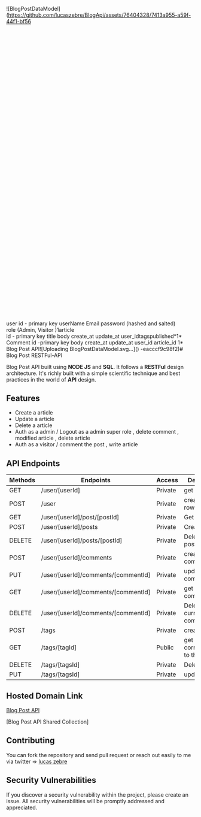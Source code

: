 ![BlogPostDataModel](https://github.com/lucaszebre/BlogApi/assets/76404328/7413a955-a59f-44f1-bf56<svg version="1.1" xmlns="http://www.w3.org/2000/svg" viewBox="0 0 2391.5460325842155 3680.0001525878897" width="2391.5460325842155" height="3680.0001525878897">
  <!-- svg-source:excalidraw -->
  
  <defs>
    <style class="style-fonts">
      @font-face {
        font-family: "Virgil";
        src: url("https://excalidraw.com/Virgil.woff2");
      }
      @font-face {
        font-family: "Cascadia";
        src: url("https://excalidraw.com/Cascadia.woff2");
      }
    </style>
    
  </defs>
  <rect x="0" y="0" width="2391.5460325842155" height="3680.0001525878897" fill="#ffffff"></rect><g stroke-linecap="round" transform="translate(10 1345.741286430317) rotate(0 311.86425410135183 360.2509265306494)"><path d="M32 0 M32 0 C209.58 0, 387.15 0, 591.73 0 M32 0 C192.07 0, 352.13 0, 591.73 0 M591.73 0 C613.06 0, 623.73 10.67, 623.73 32 M591.73 0 C613.06 0, 623.73 10.67, 623.73 32 M623.73 32 C623.73 178.6, 623.73 325.2, 623.73 688.5 M623.73 32 C623.73 274.81, 623.73 517.61, 623.73 688.5 M623.73 688.5 C623.73 709.84, 613.06 720.5, 591.73 720.5 M623.73 688.5 C623.73 709.84, 613.06 720.5, 591.73 720.5 M591.73 720.5 C420.87 720.5, 250.01 720.5, 32 720.5 M591.73 720.5 C367.89 720.5, 144.05 720.5, 32 720.5 M32 720.5 C10.67 720.5, 0 709.84, 0 688.5 M32 720.5 C10.67 720.5, 0 709.84, 0 688.5 M0 688.5 C0 498.04, 0 307.58, 0 32 M0 688.5 C0 548.85, 0 409.2, 0 32 M0 32 C0 10.67, 10.67 0, 32 0 M0 32 C0 10.67, 10.67 0, 32 0" stroke="#1e1e1e" stroke-width="1" fill="none"></path></g><g transform="translate(308.00365600642965 1411.1567279837304) rotate(0 46.583984375 45)"><text x="0" y="0" font-family="Virgil, Segoe UI Emoji" font-size="36px" fill="#1e1e1e" text-anchor="start" style="white-space: pre;" direction="ltr" dominant-baseline="text-before-edge">user </text><text x="0" y="45" font-family="Virgil, Segoe UI Emoji" font-size="36px" fill="#1e1e1e" text-anchor="start" style="white-space: pre;" direction="ltr" dominant-baseline="text-before-edge"></text></g><g transform="translate(91.40585509534719 1519.4557033013025) rotate(0 266.97589111328125 247.5)"><text x="0" y="0" font-family="Virgil, Segoe UI Emoji" font-size="36px" fill="#1e1e1e" text-anchor="start" style="white-space: pre;" direction="ltr" dominant-baseline="text-before-edge">id - primary key </text><text x="0" y="45" font-family="Virgil, Segoe UI Emoji" font-size="36px" fill="#1e1e1e" text-anchor="start" style="white-space: pre;" direction="ltr" dominant-baseline="text-before-edge"></text><text x="0" y="90" font-family="Virgil, Segoe UI Emoji" font-size="36px" fill="#1e1e1e" text-anchor="start" style="white-space: pre;" direction="ltr" dominant-baseline="text-before-edge">userName </text><text x="0" y="135" font-family="Virgil, Segoe UI Emoji" font-size="36px" fill="#1e1e1e" text-anchor="start" style="white-space: pre;" direction="ltr" dominant-baseline="text-before-edge"></text><text x="0" y="180" font-family="Virgil, Segoe UI Emoji" font-size="36px" fill="#1e1e1e" text-anchor="start" style="white-space: pre;" direction="ltr" dominant-baseline="text-before-edge">Email </text><text x="0" y="225" font-family="Virgil, Segoe UI Emoji" font-size="36px" fill="#1e1e1e" text-anchor="start" style="white-space: pre;" direction="ltr" dominant-baseline="text-before-edge"></text><text x="0" y="270" font-family="Virgil, Segoe UI Emoji" font-size="36px" fill="#1e1e1e" text-anchor="start" style="white-space: pre;" direction="ltr" dominant-baseline="text-before-edge">password (hashed and salted)</text><text x="0" y="315" font-family="Virgil, Segoe UI Emoji" font-size="36px" fill="#1e1e1e" text-anchor="start" style="white-space: pre;" direction="ltr" dominant-baseline="text-before-edge"></text><text x="0" y="360" font-family="Virgil, Segoe UI Emoji" font-size="36px" fill="#1e1e1e" text-anchor="start" style="white-space: pre;" direction="ltr" dominant-baseline="text-before-edge">role (Admin, Visitor )</text><text x="0" y="405" font-family="Virgil, Segoe UI Emoji" font-size="36px" fill="#1e1e1e" text-anchor="start" style="white-space: pre;" direction="ltr" dominant-baseline="text-before-edge"></text><text x="0" y="450" font-family="Virgil, Segoe UI Emoji" font-size="36px" fill="#1e1e1e" text-anchor="start" style="white-space: pre;" direction="ltr" dominant-baseline="text-before-edge"></text></g><g stroke-linecap="round"><g transform="translate(763.2132078771843 1719.9998474121094) rotate(0 460 366.6667175292969)"><path d="M0 0 C153.33 122.22, 766.67 611.11, 920 733.33 M0 0 C153.33 122.22, 766.67 611.11, 920 733.33" stroke="#1e1e1e" stroke-width="1" fill="none"></path></g><g transform="translate(763.2132078771843 1719.9998474121094) rotate(0 460 366.6667175292969)"><path d="M891.56 723.79 C898.09 725.98, 904.61 728.17, 920 733.33 M891.56 723.79 C898.21 726.02, 904.86 728.25, 920 733.33" stroke="#1e1e1e" stroke-width="1" fill="none"></path></g><g transform="translate(763.2132078771843 1719.9998474121094) rotate(0 460 366.6667175292969)"><path d="M904.35 707.74 C907.94 713.61, 911.53 719.49, 920 733.33 M904.35 707.74 C908.01 713.72, 911.67 719.7, 920 733.33" stroke="#1e1e1e" stroke-width="1" fill="none"></path></g></g><mask></mask><g transform="translate(728.2130552892937 1803.3331298828125) rotate(0 4.877998352050781 22.5)"><text x="0" y="0" font-family="Virgil, Segoe UI Emoji" font-size="36px" fill="#1e1e1e" text-anchor="start" style="white-space: pre;" direction="ltr" dominant-baseline="text-before-edge">1</text></g><g stroke-linecap="round" transform="translate(1511.5463377599967 2586.666717529297) rotate(0 343.33335876464844 541.6667175292964)"><path d="M32 0 M32 0 C235.5 0, 439 0, 654.67 0 M32 0 C194.94 0, 357.89 0, 654.67 0 M654.67 0 C676 0, 686.67 10.67, 686.67 32 M654.67 0 C676 0, 686.67 10.67, 686.67 32 M686.67 32 C686.67 348.48, 686.67 664.96, 686.67 1051.33 M686.67 32 C686.67 374.51, 686.67 717.03, 686.67 1051.33 M686.67 1051.33 C686.67 1072.67, 676 1083.33, 654.67 1083.33 M686.67 1051.33 C686.67 1072.67, 676 1083.33, 654.67 1083.33 M654.67 1083.33 C495.38 1083.33, 336.09 1083.33, 32 1083.33 M654.67 1083.33 C522.8 1083.33, 390.92 1083.33, 32 1083.33 M32 1083.33 C10.67 1083.33, 0 1072.67, 0 1051.33 M32 1083.33 C10.67 1083.33, 0 1072.67, 0 1051.33 M0 1051.33 C0 774.58, 0 497.83, 0 32 M0 1051.33 C0 788.24, 0 525.14, 0 32 M0 32 C0 10.67, 10.67 0, 32 0 M0 32 C0 10.67, 10.67 0, 32 0" stroke="#1e1e1e" stroke-width="1" fill="none"></path></g><g transform="translate(1901.5464903478874 2739.9998474121094) rotate(0 57.473968505859375 22.5)"><text x="0" y="0" font-family="Virgil, Segoe UI Emoji" font-size="36px" fill="#1e1e1e" text-anchor="start" style="white-space: pre;" direction="ltr" dominant-baseline="text-before-edge">article</text></g><g transform="translate(1568.2130552892936 2939.9998474121085) rotate(0 144.77394104003906 337.5)"><text x="0" y="0" font-family="Virgil, Segoe UI Emoji" font-size="36px" fill="#1e1e1e" text-anchor="start" style="white-space: pre;" direction="ltr" dominant-baseline="text-before-edge">id - primary key </text><text x="0" y="45" font-family="Virgil, Segoe UI Emoji" font-size="36px" fill="#1e1e1e" text-anchor="start" style="white-space: pre;" direction="ltr" dominant-baseline="text-before-edge"></text><text x="0" y="90" font-family="Virgil, Segoe UI Emoji" font-size="36px" fill="#1e1e1e" text-anchor="start" style="white-space: pre;" direction="ltr" dominant-baseline="text-before-edge">title </text><text x="0" y="135" font-family="Virgil, Segoe UI Emoji" font-size="36px" fill="#1e1e1e" text-anchor="start" style="white-space: pre;" direction="ltr" dominant-baseline="text-before-edge"></text><text x="0" y="180" font-family="Virgil, Segoe UI Emoji" font-size="36px" fill="#1e1e1e" text-anchor="start" style="white-space: pre;" direction="ltr" dominant-baseline="text-before-edge">body </text><text x="0" y="225" font-family="Virgil, Segoe UI Emoji" font-size="36px" fill="#1e1e1e" text-anchor="start" style="white-space: pre;" direction="ltr" dominant-baseline="text-before-edge"></text><text x="0" y="270" font-family="Virgil, Segoe UI Emoji" font-size="36px" fill="#1e1e1e" text-anchor="start" style="white-space: pre;" direction="ltr" dominant-baseline="text-before-edge">create_at </text><text x="0" y="315" font-family="Virgil, Segoe UI Emoji" font-size="36px" fill="#1e1e1e" text-anchor="start" style="white-space: pre;" direction="ltr" dominant-baseline="text-before-edge"></text><text x="0" y="360" font-family="Virgil, Segoe UI Emoji" font-size="36px" fill="#1e1e1e" text-anchor="start" style="white-space: pre;" direction="ltr" dominant-baseline="text-before-edge">update_at </text><text x="0" y="405" font-family="Virgil, Segoe UI Emoji" font-size="36px" fill="#1e1e1e" text-anchor="start" style="white-space: pre;" direction="ltr" dominant-baseline="text-before-edge"></text><text x="0" y="450" font-family="Virgil, Segoe UI Emoji" font-size="36px" fill="#1e1e1e" text-anchor="start" style="white-space: pre;" direction="ltr" dominant-baseline="text-before-edge">user_id</text><text x="0" y="495" font-family="Virgil, Segoe UI Emoji" font-size="36px" fill="#1e1e1e" text-anchor="start" style="white-space: pre;" direction="ltr" dominant-baseline="text-before-edge"></text><text x="0" y="540" font-family="Virgil, Segoe UI Emoji" font-size="36px" fill="#1e1e1e" text-anchor="start" style="white-space: pre;" direction="ltr" dominant-baseline="text-before-edge">tags</text><text x="0" y="585" font-family="Virgil, Segoe UI Emoji" font-size="36px" fill="#1e1e1e" text-anchor="start" style="white-space: pre;" direction="ltr" dominant-baseline="text-before-edge"></text><text x="0" y="630" font-family="Virgil, Segoe UI Emoji" font-size="36px" fill="#1e1e1e" text-anchor="start" style="white-space: pre;" direction="ltr" dominant-baseline="text-before-edge">published</text></g><g transform="translate(1521.5464903478874 2489.9998474121094) rotate(0 9.287994384765625 22.5)"><text x="0" y="0" font-family="Virgil, Segoe UI Emoji" font-size="36px" fill="#1e1e1e" text-anchor="start" style="white-space: pre;" direction="ltr" dominant-baseline="text-before-edge">*</text></g><g stroke-linecap="round"><g transform="translate(471.5461851721062 1293.3329772949219) rotate(0 590 -206.66667938232422)"><path d="M0 0 C196.67 -68.89, 983.33 -344.44, 1180 -413.33 M0 0 C196.67 -68.89, 983.33 -344.44, 1180 -413.33" stroke="#1e1e1e" stroke-width="1" fill="none"></path></g><g transform="translate(471.5461851721062 1293.3329772949219) rotate(0 590 -206.66667938232422)"><path d="M1156.79 -394.33 C1164.67 -400.79, 1172.56 -407.25, 1180 -413.33 M1156.79 -394.33 C1165.82 -401.72, 1174.85 -409.12, 1180 -413.33" stroke="#1e1e1e" stroke-width="1" fill="none"></path></g><g transform="translate(471.5461851721062 1293.3329772949219) rotate(0 590 -206.66667938232422)"><path d="M1150 -413.7 C1160.2 -413.57, 1170.39 -413.45, 1180 -413.33 M1150 -413.7 C1161.67 -413.56, 1173.34 -413.41, 1180 -413.33" stroke="#1e1e1e" stroke-width="1" fill="none"></path></g></g><mask></mask><g transform="translate(634.8795439367547 1289.9996948242188) rotate(0 4.877998352050781 22.5)"><text x="0" y="0" font-family="Virgil, Segoe UI Emoji" font-size="36px" fill="#1e1e1e" text-anchor="start" style="white-space: pre;" direction="ltr" dominant-baseline="text-before-edge">1</text></g><g transform="translate(1631.546185172106 956.666259765625) rotate(0 9.287994384765625 22.5)"><text x="0" y="0" font-family="Virgil, Segoe UI Emoji" font-size="36px" fill="#1e1e1e" text-anchor="start" style="white-space: pre;" direction="ltr" dominant-baseline="text-before-edge">*</text></g><g stroke-linecap="round" transform="translate(1761.5460325842155 10) rotate(0 310 488.3332061767578)"><path d="M32 0 M32 0 C163.27 0, 294.53 0, 588 0 M32 0 C222.14 0, 412.29 0, 588 0 M588 0 C609.33 0, 620 10.67, 620 32 M588 0 C609.33 0, 620 10.67, 620 32 M620 32 C620 304.83, 620 577.67, 620 944.67 M620 32 C620 276.38, 620 520.77, 620 944.67 M620 944.67 C620 966, 609.33 976.67, 588 976.67 M620 944.67 C620 966, 609.33 976.67, 588 976.67 M588 976.67 C392.62 976.67, 197.25 976.67, 32 976.67 M588 976.67 C470.68 976.67, 353.35 976.67, 32 976.67 M32 976.67 C10.67 976.67, 0 966, 0 944.67 M32 976.67 C10.67 976.67, 0 966, 0 944.67 M0 944.67 C0 613.68, 0 282.7, 0 32 M0 944.67 C0 751.59, 0 558.52, 0 32 M0 32 C0 10.67, 10.67 0, 32 0 M0 32 C0 10.67, 10.67 0, 32 0" stroke="#1e1e1e" stroke-width="1" fill="none"></path></g><g transform="translate(2101.5460325842155 166.66641235351562) rotate(0 81.77397918701172 45)"><text x="0" y="0" font-family="Virgil, Segoe UI Emoji" font-size="36px" fill="#1e1e1e" text-anchor="start" style="white-space: pre;" direction="ltr" dominant-baseline="text-before-edge">Comment </text><text x="0" y="45" font-family="Virgil, Segoe UI Emoji" font-size="36px" fill="#1e1e1e" text-anchor="start" style="white-space: pre;" direction="ltr" dominant-baseline="text-before-edge"></text></g><g transform="translate(1848.212673819567 296.6664123535156) rotate(0 135.77394104003906 247.5)"><text x="0" y="0" font-family="Virgil, Segoe UI Emoji" font-size="36px" fill="#1e1e1e" text-anchor="start" style="white-space: pre;" direction="ltr" dominant-baseline="text-before-edge">id -primary key </text><text x="0" y="45" font-family="Virgil, Segoe UI Emoji" font-size="36px" fill="#1e1e1e" text-anchor="start" style="white-space: pre;" direction="ltr" dominant-baseline="text-before-edge"></text><text x="0" y="90" font-family="Virgil, Segoe UI Emoji" font-size="36px" fill="#1e1e1e" text-anchor="start" style="white-space: pre;" direction="ltr" dominant-baseline="text-before-edge">body </text><text x="0" y="135" font-family="Virgil, Segoe UI Emoji" font-size="36px" fill="#1e1e1e" text-anchor="start" style="white-space: pre;" direction="ltr" dominant-baseline="text-before-edge"></text><text x="0" y="180" font-family="Virgil, Segoe UI Emoji" font-size="36px" fill="#1e1e1e" text-anchor="start" style="white-space: pre;" direction="ltr" dominant-baseline="text-before-edge">create_at </text><text x="0" y="225" font-family="Virgil, Segoe UI Emoji" font-size="36px" fill="#1e1e1e" text-anchor="start" style="white-space: pre;" direction="ltr" dominant-baseline="text-before-edge"></text><text x="0" y="270" font-family="Virgil, Segoe UI Emoji" font-size="36px" fill="#1e1e1e" text-anchor="start" style="white-space: pre;" direction="ltr" dominant-baseline="text-before-edge">update_at </text><text x="0" y="315" font-family="Virgil, Segoe UI Emoji" font-size="36px" fill="#1e1e1e" text-anchor="start" style="white-space: pre;" direction="ltr" dominant-baseline="text-before-edge"></text><text x="0" y="360" font-family="Virgil, Segoe UI Emoji" font-size="36px" fill="#1e1e1e" text-anchor="start" style="white-space: pre;" direction="ltr" dominant-baseline="text-before-edge">user_id </text><text x="0" y="405" font-family="Virgil, Segoe UI Emoji" font-size="36px" fill="#1e1e1e" text-anchor="start" style="white-space: pre;" direction="ltr" dominant-baseline="text-before-edge"></text><text x="0" y="450" font-family="Virgil, Segoe UI Emoji" font-size="36px" fill="#1e1e1e" text-anchor="start" style="white-space: pre;" direction="ltr" dominant-baseline="text-before-edge">article_id </text></g><g stroke-linecap="round"><g transform="translate(2058.2129027014025 2488.3331298828116) rotate(0 8.333282470703125 -694.9999999999995)"><path d="M0 0 C2.78 -231.67, 13.89 -1158.33, 16.67 -1390 M0 0 C2.78 -231.67, 13.89 -1158.33, 16.67 -1390" stroke="#1e1e1e" stroke-width="1" fill="none"></path></g><g transform="translate(2058.2129027014025 2488.3331298828116) rotate(0 8.333282470703125 -694.9999999999995)"><path d="M26.59 -1361.69 C23.66 -1370.06, 20.72 -1378.43, 16.67 -1390 M26.59 -1361.69 C24.06 -1368.9, 21.54 -1376.11, 16.67 -1390" stroke="#1e1e1e" stroke-width="1" fill="none"></path></g><g transform="translate(2058.2129027014025 2488.3331298828116) rotate(0 8.333282470703125 -694.9999999999995)"><path d="M6.07 -1361.93 C9.2 -1370.23, 12.34 -1378.53, 16.67 -1390 M6.07 -1361.93 C8.77 -1369.08, 11.47 -1376.23, 16.67 -1390" stroke="#1e1e1e" stroke-width="1" fill="none"></path></g></g><mask></mask><g transform="translate(2128.2129027014025 2478.3331298828116) rotate(0 4.877998352050781 22.5)"><text x="0" y="0" font-family="Virgil, Segoe UI Emoji" font-size="36px" fill="#1e1e1e" text-anchor="start" style="white-space: pre;" direction="ltr" dominant-baseline="text-before-edge">1</text></g><g transform="translate(2194.879467642809 1114.9996948242188) rotate(0 9.287994384765625 22.5)"><text x="0" y="0" font-family="Virgil, Segoe UI Emoji" font-size="36px" fill="#1e1e1e" text-anchor="start" style="white-space: pre;" direction="ltr" dominant-baseline="text-before-edge">*</text></g><g transform="translate(1288.2122923498396 1515.0003051757808) rotate(0 130.1399688720703 22.5)"><text x="0" y="0" font-family="Virgil, Segoe UI Emoji" font-size="36px" fill="#1e1e1e" text-anchor="start" style="white-space: pre;" direction="ltr" dominant-baseline="text-before-edge">Blog Post API</text></g></svg>![Uploading BlogPostDataModel.svg…]()
-eacccf9c98f2)# Blog Post RESTFul-API

Blog Post API built using **NODE JS** and **SQL**. It follows a **RESTFul** design architecture. It's richly built with a simple scientific technique and best practices in the world of **API** design.

## Features

- Create a article 
- Update a article
- Delete a article
- Auth as a admin / Logout as a admin super role , delete comment , modified article , delete article 
- Auth as a visitor / comment the post , write article 

## API Endpoints

| Methods | Endpoints                          | Access  | Description                              |
| ------- | ---------------------------------- | ------- | ---------------------------------------- |
| GET     | /user/[userId]                         | Private | get user table                         |
 POST     | /user                         | Private | create user row                         | PUT     | /user/[userId]                         | Private | update the user info                        |DELETE     | /user/[userId]                         | Private | delete the user info                        |
| GET   | /user/[userId]/post/[postId]                          | Private | Get one post                           |
| POST    | /user/[userId]/posts                  | Private |  Create a post                  |
| DELETE    | /user/[userId]/posts/[postId]             | Private | Delete  one post                     |
| POST | /user/[userId]/comments                   | Private | create a comment  
| PUT | /user/[userId]/comments/[commentId]                  | Private | update a comment 
| GET | /user/[userId]/comments/[commentId]                  | Private | get a current comment
| DELETE  | /user/[userId]/comments/[commentId]                         | Private | Delete the current comment |
POST | /tags                   | Private | create a tag  
| GET | /tags/[tagId]              | Public | get all post correspondant to the tag
| DELETE  | /tags/[tagsId]                        | Private | Delete the tag 
| PUT  | /tags/[tagsId]                        | Private | update a tag 

## Hosted Domain Link

[Blog Post API]()




[Blog Post API Shared Collection]

## Contributing

You can fork the repository and send pull request or reach out easily to me via twitter => [lucas zebre](https://twitter.com/ZebreLucas)

## Security Vulnerabilities

If you discover a security vulnerability within the project, please create an issue. All security vulnerabilities will be promptly addressed and appreciated.
